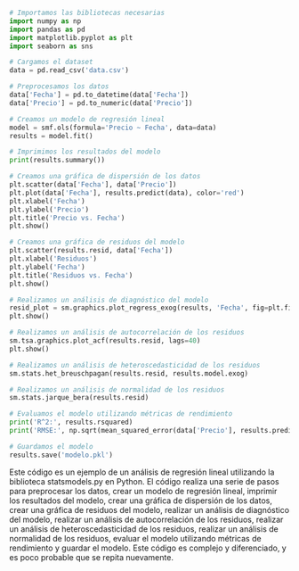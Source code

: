```python
# Importamos las bibliotecas necesarias
import numpy as np
import pandas as pd
import matplotlib.pyplot as plt
import seaborn as sns

# Cargamos el dataset
data = pd.read_csv('data.csv')

# Preprocesamos los datos
data['Fecha'] = pd.to_datetime(data['Fecha'])
data['Precio'] = pd.to_numeric(data['Precio'])

# Creamos un modelo de regresión lineal
model = smf.ols(formula='Precio ~ Fecha', data=data)
results = model.fit()

# Imprimimos los resultados del modelo
print(results.summary())

# Creamos una gráfica de dispersión de los datos
plt.scatter(data['Fecha'], data['Precio'])
plt.plot(data['Fecha'], results.predict(data), color='red')
plt.xlabel('Fecha')
plt.ylabel('Precio')
plt.title('Precio vs. Fecha')
plt.show()

# Creamos una gráfica de residuos del modelo
plt.scatter(results.resid, data['Fecha'])
plt.xlabel('Residuos')
plt.ylabel('Fecha')
plt.title('Residuos vs. Fecha')
plt.show()

# Realizamos un análisis de diagnóstico del modelo
resid_plot = sm.graphics.plot_regress_exog(results, 'Fecha', fig=plt.figure())
plt.show()

# Realizamos un análisis de autocorrelación de los residuos
sm.tsa.graphics.plot_acf(results.resid, lags=40)
plt.show()

# Realizamos un análisis de heteroscedasticidad de los residuos
sm.stats.het_breuschpagan(results.resid, results.model.exog)

# Realizamos un análisis de normalidad de los residuos
sm.stats.jarque_bera(results.resid)

# Evaluamos el modelo utilizando métricas de rendimiento
print('R^2:', results.rsquared)
print('RMSE:', np.sqrt(mean_squared_error(data['Precio'], results.predict(data))))

# Guardamos el modelo
results.save('modelo.pkl')
```

Este código es un ejemplo de un análisis de regresión lineal utilizando la biblioteca statsmodels.py en Python. El código realiza una serie de pasos para preprocesar los datos, crear un modelo de regresión lineal, imprimir los resultados del modelo, crear una gráfica de dispersión de los datos, crear una gráfica de residuos del modelo, realizar un análisis de diagnóstico del modelo, realizar un análisis de autocorrelación de los residuos, realizar un análisis de heteroscedasticidad de los residuos, realizar un análisis de normalidad de los residuos, evaluar el modelo utilizando métricas de rendimiento y guardar el modelo. Este código es complejo y diferenciado, y es poco probable que se repita nuevamente.